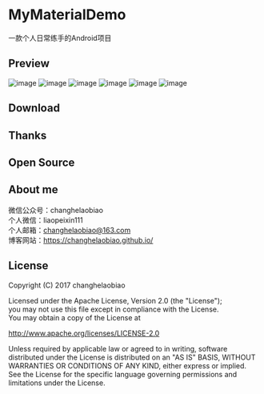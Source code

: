 # MyMaterialDemo
一款个人日常练手的Android项目

## Preview
![image](https://github.com/changhelaobiao/MyMaterialDemo/blob/master/screenshot/20170528230000.jpg=300x600)
![image](https://github.com/changhelaobiao/MyMaterialDemo/blob/master/screenshot/20170528225932.jpg=300x600)
![image](https://github.com/changhelaobiao/MyMaterialDemo/blob/master/screenshot/20170528225950.jpg=300x600)
![image](https://github.com/changhelaobiao/MyMaterialDemo/blob/master/screenshot/20170528230024.jpg=300x600)
![image](https://github.com/changhelaobiao/MyMaterialDemo/blob/master/screenshot/20170528230017.jpg=300x600)
![image](https://github.com/changhelaobiao/MyMaterialDemo/blob/master/screenshot/20170528230009.jpg=300x600)

## Download

## Thanks

## Open Source

## About me
微信公众号：changhelaobiao</br>
个人微信：liaopeixin111</br>
个人邮箱：changhelaobiao@163.com</br>
博客网站：https://changhelaobiao.github.io/</br>
## License
Copyright (C) 2017 changhelaobiao</br>

Licensed under the Apache License, Version 2.0 (the "License");</br>
you may not use this file except in compliance with the License.</br>
You may obtain a copy of the License at

http://www.apache.org/licenses/LICENSE-2.0

Unless required by applicable law or agreed to in writing, software
distributed under the License is distributed on an "AS IS" BASIS,
WITHOUT WARRANTIES OR CONDITIONS OF ANY KIND, either express or implied.
See the License for the specific language governing permissions and
limitations under the License.